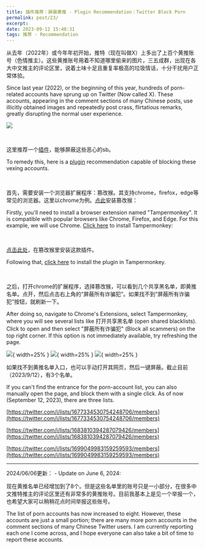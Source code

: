 ```yaml
---
title: 插件推荐：屏蔽黄推 - Plugin Recommendation：Twitter Block Porn
permalink: post/23/
excerpt: 
date: 2023-09-12 15:48:31
tags: 推荐 - Recommendation
---
```


从去年（2022年）或今年年初开始，推特（现在叫做X）上多出了上百个黄推账号（色情推主）。这些黄推账号用着不知道哪里偷来的图片，三五成群，出现在各大中文推主的评论区里，说着土味十足且重复率极高的垃圾情话，十分干扰用户正常体验。

Since last year (2022), or the beginning of this year, hundreds of porn-related accounts have sprung up on Twitter (Now called X). These accounts, appearing in the comment sections of many Chinese posts, use illicitly obtained images and repeatedly post crass, flirtatious remarks, greatly disrupting the normal user experience.

![](1.png)

<br>

这里推荐一个[插件](https://github.com/daymade/Twitter-Block-Porn)，能够屏蔽这些恶心的sb。

To remedy this, here is a [plugin](https://github.com/daymade/Twitter-Block-Porn) recommendation capable of blocking these vexing accounts. 

<br>

首先，需要安装一个浏览器扩展程序：篡改猴。其支持chrome，firefox，edge等常见的浏览器。这里以chrome为例。[点此](https://www.tampermonkey.net/)安装篡改猴：

Firstly, you'll need to install a browser extension named "Tampermonkey". It is compatible with popular browsers like Chrome, Firefox, and Edge. For this example, we will use Chrome. [Click here](https://www.tampermonkey.net/) to install Tampermonkey:

<br>

[点击此处](https://greasyfork.org/zh-CN/scripts/470359-twitter-block-porn)，在篡改猴里安装这款插件。

Following that, [click here](https://greasyfork.org/zh-CN/scripts/470359-twitter-block-porn) to install the plugin in Tampermonkey. 

<br>

之后，打开chrome的扩展程序，选择篡改猴，可以看到几个共享黑名单，即黄推名单。点开，然后点击右上角的“屏蔽所有诈骗犯”。如果找不到“屏蔽所有诈骗犯”按钮，就刷新一下。

After doing so, navigate to Chrome's Extensions, select Tampermonkey, where you will see several lists like 打开共享黑名单 (open shared blacklists). Click to open and then select "屏蔽所有诈骗犯" (Block all scammers) on the top right corner. If this option is not immediately available, try refreshing the page.

![](2.png){ width=25% }
![](3.png){ width=25% }
![](4.png){ width=25% }

如果找不到黄推名单入口，也可以手动打开其网页，然后一键屏蔽。截止目前（2023/9/12），有3个名单。

If you can't find the entrance for the porn-account list, you can also manually open the page, and block them with a single click. As of now (September 12, 2023), there are three lists.

[https://twitter.com/i/lists/1677334530754248706/members](https://twitter.com/i/lists/1677334530754248706/members)

[https://twitter.com/i/lists/1683810394287079426/members](https://twitter.com/i/lists/1683810394287079426/members)

[https://twitter.com/i/lists/1699049983159259593/members](https://twitter.com/i/lists/1699049983159259593/members)

---

2024/06/06更新： - Update on June 6, 2024:

现在黄推名单已经增加到了8个。但是这些名单里的账号只是一小部分，在很多中文推特推主的评论区里还有非常多的黄推账号。目前我基本上是见一个举报一个，也希望大家可以稍稍花点时间举报这些账号。

The list of porn accounts has now increased to eight. However, these accounts are just a small portion; there are many more porn accounts in the comment sections of many Chinese Twitter users. I am currently reporting each one I come across, and I hope everyone can also take a bit of time to report these accounts.